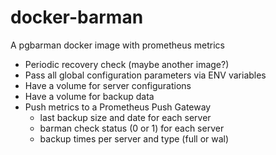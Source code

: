 # docker-barman
A pgbarman docker image with prometheus metrics

* Periodic recovery check (maybe another image?)
* Pass all global configuration parameters via ENV variables
* Have a volume for server configurations
* Have a volume for backup data
* Push metrics to a Prometheus Push Gateway
    - last backup size and date for each server
    - barman check status (0 or 1) for each server
    - backup times per server and type (full or wal)